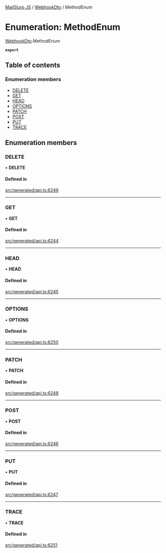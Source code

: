 [MailSlurp JS](../README.md) / [WebhookDto](../modules/WebhookDto.md) / MethodEnum

# Enumeration: MethodEnum

[WebhookDto](../modules/WebhookDto.md).MethodEnum

**`export`**

## Table of contents

### Enumeration members

- [DELETE](WebhookDto.MethodEnum.md#delete)
- [GET](WebhookDto.MethodEnum.md#get)
- [HEAD](WebhookDto.MethodEnum.md#head)
- [OPTIONS](WebhookDto.MethodEnum.md#options)
- [PATCH](WebhookDto.MethodEnum.md#patch)
- [POST](WebhookDto.MethodEnum.md#post)
- [PUT](WebhookDto.MethodEnum.md#put)
- [TRACE](WebhookDto.MethodEnum.md#trace)

## Enumeration members

### DELETE

• **DELETE**

#### Defined in

[src/generated/api.ts:6249](https://github.com/mailslurp/mailslurp-client/blob/1460b4d/src/generated/api.ts#L6249)

___

### GET

• **GET**

#### Defined in

[src/generated/api.ts:6244](https://github.com/mailslurp/mailslurp-client/blob/1460b4d/src/generated/api.ts#L6244)

___

### HEAD

• **HEAD**

#### Defined in

[src/generated/api.ts:6245](https://github.com/mailslurp/mailslurp-client/blob/1460b4d/src/generated/api.ts#L6245)

___

### OPTIONS

• **OPTIONS**

#### Defined in

[src/generated/api.ts:6250](https://github.com/mailslurp/mailslurp-client/blob/1460b4d/src/generated/api.ts#L6250)

___

### PATCH

• **PATCH**

#### Defined in

[src/generated/api.ts:6248](https://github.com/mailslurp/mailslurp-client/blob/1460b4d/src/generated/api.ts#L6248)

___

### POST

• **POST**

#### Defined in

[src/generated/api.ts:6246](https://github.com/mailslurp/mailslurp-client/blob/1460b4d/src/generated/api.ts#L6246)

___

### PUT

• **PUT**

#### Defined in

[src/generated/api.ts:6247](https://github.com/mailslurp/mailslurp-client/blob/1460b4d/src/generated/api.ts#L6247)

___

### TRACE

• **TRACE**

#### Defined in

[src/generated/api.ts:6251](https://github.com/mailslurp/mailslurp-client/blob/1460b4d/src/generated/api.ts#L6251)

